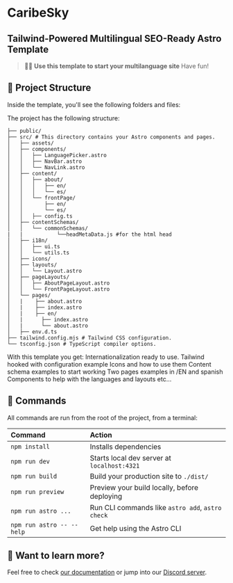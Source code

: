 # CaribeSky

## Tailwind-Powered Multilingual SEO-Ready Astro Template

> 🧑‍🚀 **Use this template to start your multilanguage site**  Have fun!

## 🚀 Project Structure

Inside the template, you'll see the following folders and files:

The project has the following structure:

```text
├── public/
├── src/ # This directory contains your Astro components and pages.
│   ├── assets/
│   ├── components/
│   │   ├── LanguagePicker.astro
│   │   ├── NavBar.astro
│   │   └── NavLink.astro
│   ├── content/
│   │   ├── about/
│   │   │   ├── en/
│   │   │   └── es/
│   │   └── frontPage/
│   │       ├── en/
│   │       └── es/
│   │   ├── config.ts
│   ├── contentSchemas/
│   │   └── commonSchemas/
|   |           └──headMetaData.js #for the html head
│   ├── i18n/
│   │   ├── ui.ts
│   │   └── utils.ts
│   ├── icons/
│   ├── layouts/
│   │   └── Layout.astro
│   ├── pageLayouts/
│   │   ├── AboutPageLayout.astro
│   │   └── FrontPageLayout.astro
│   └── pages/
│   |    ├── about.astro
│   |    ├── index.astro
│   |    ├── en/
│   |      ├── index.astro
│   |      └── about.astro
│   ├── env.d.ts
├── tailwind.config.mjs # Tailwind CSS configuration.
└── tsconfig.json # TypeScript compiler options.

```

With this template you get:
    Internationalization ready to use.
    Tailwind hooked with configuration example
    Icons and how to use them
    Content schema examples to start working
    Two pages examples in /EN and spanish
    Components to help with the languages and layouts
    etc...

## 🧞 Commands

All commands are run from the root of the project, from a terminal:

| Command                   | Action                                           |
| :------------------------ | :----------------------------------------------- |
| `npm install`             | Installs dependencies                            |
| `npm run dev`             | Starts local dev server at `localhost:4321`      |
| `npm run build`           | Build your production site to `./dist/`          |
| `npm run preview`         | Preview your build locally, before deploying     |
| `npm run astro ...`       | Run CLI commands like `astro add`, `astro check` |
| `npm run astro -- --help` | Get help using the Astro CLI                     |

## 👀 Want to learn more?

Feel free to check [our documentation](https://docs.astro.build) or jump into our [Discord server](https://astro.build/chat).
